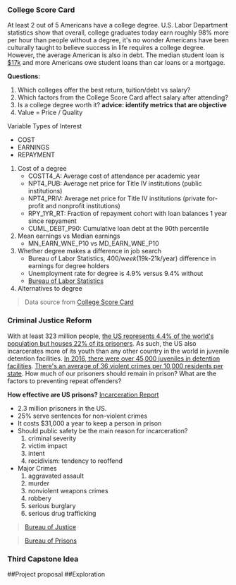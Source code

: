 ### College Score Card

At least 2 out of 5 Americans have a college degree. U.S. Labor Department statistics show that overall, college graduates today earn roughly 98% more per hour than people without a degree, it's no wonder Americans have been culturally taught to believe success in life requires a college degree. However, the average American is also in debt. The median student loan is [$17k](https://apps.urban.org/features/debt-interactive-map/) and more Americans owe student loans than car loans or a mortgage. 

**Questions:**
1.  Which colleges offer the best return, tuition/debt vs salary? 
2.  Which factors from the College Score Card affect salary after attending?
3.  Is a college degree worth it? __advice: identify metrics that are objective__
4.  Value = Price / Quality

Variable Types of Interest
* COST
* EARNINGS
* REPAYMENT

1. Cost of a degree
    + COSTT4_A: Average cost of attendance per academic year
    + NPT4_PUB: Average net price for Title IV institutions (public institutions)
    + NPT4_PRIV: Average net price for Title IV institutions (private for-profit and nonprofit institutions)
    + RPY_1YR_RT: Fraction of repayment cohort with loan balances 1 year since repyament
    + CUML_DEBT_P90: Cumulative loan debt at the 90th percentile
2. Mean earnings vs Median earnings
    + MN_EARN_WNE_P10 vs MD_EARN_WNE_P10
3. Whether degree makes a difference in job search
    + Bureau of Labor Statistics, $400/week ($19k-21k/year) difference in earnings for degree holders
    + Unemployment rate for degree is 4.9% versus 9.4% without
    + [Bureau of Labor Statistics](https://www.bls.gov/ooh)
4. Alternatives to degree



> Data source from [College Score Card](https://collegescorecard.ed.gov/data/)



### Criminal Justice Reform

With at least 323 million people, [the US represents 4.4% of the world's population but houses 22% of its prisoners](https://en.wikipedia.org/wiki/United_States_incarceration_rate). As such, the US also incarcerates more of its youth than any other country in the world in juvenile detention facilities. [In 2016, there were over 45,000 juveniles in detention facilities](https://en.wikipedia.org/wiki/Youth_detention_center#United_States). [There's an average of 36 violent crimes per 10,000 residents per state](https://www.santarosa-lawyer.com/united-states-crime-map-2017/). How much of our prisoners should remain in prison? What are the factors to preventing repeat offenders?

**How effective are US prisons?**
[Incarceration Report](http://time.com/4596081/incarceration-report/)

+ 2.3 million prisoners in the US.
+ 25% serve sentences for non-violent crimes
+ It costs $31,000 a year to keep a person in prison
+ Should public safety be the main reason for incarceration?
    1. criminal severity
    2. victim impact
    3. intent
    4. recidivism: tendency to reoffend
+ Major Crimes
    1. aggravated assault
    2. murder
    3. nonviolent weapons crimes
    4. robbery
    5. serious burglary
    6. serious drug trafficking

> [Bureau of Justice](https://www.bjs.gov/index.cfm?ty=tp&tid=17)

> [Bureau of Prisons](https://www.bop.gov/about/statistics/)

### Third Capstone Idea


##Project proposal
##Exploration